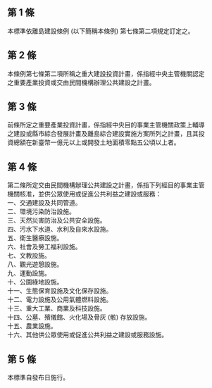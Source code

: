 第 1 條
-------
本標準依離島建設條例 (以下簡稱本條例) 第七條第二項規定訂定之。

第 2 條
-------
本條例第七條第二項所稱之重大建設投資計畫，係指經中央主管機關認定  
之重要產業投資或交由民間機構辦理公共建設之計畫。

第 3 條
-------
前條所定之重要產業投資計畫，係指經中央目的事業主管機關政策上輔導  
之建設或縣市綜合發展計畫及離島綜合建設實施方案所列之計畫，且其投  
資總額在新臺幣一億元以上或開發土地面積零點五公頃以上者。

第 4 條
-------
第二條所定交由民間機構辦理公共建設之計畫，係指下列經目的事業主管  
機關核准，並供公眾使用或促進公共利益之建設或服務：  
一、交通建設及共同管道。  
二、環境污染防治設施。  
三、天然災害防治及公共安全設施。  
四、污水下水道、水利及自來水設施。  
五、衛生醫療設施。  
六、社會及勞工福利設施。  
七、文教設施。  
八、觀光遊憩設施。  
九、運動設施。  
十、公園綠地設施。  
十一、生態保育設施及文化保存設施。  
十二、電力設施及公用氣體燃料設施。  
十三、重大工業、商業及科技設施。  
十四、公墓、殯儀館、火化場及骨灰 (骸) 存放設施。  
十五、農業設施。  
十六、其他供公眾使用或促進公共利益之建設或服務設施。

第 5 條
-------
本標準自發布日施行。

